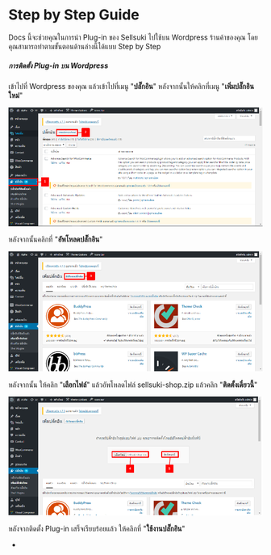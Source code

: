 # Step by Step Guide

Docs นี้จะช่วยคุณในการนำ Plug-in ของ Sellsuki ไปใช้บน Wordpress ร้านค้าของคุณ โดยคุณสามารถทำตามขั้นตอนด้านล่างนี้ได้แบบ Step by Step

##### การติดตั้ง Plug-in บน Wordpress

เข้าไปที่ Wordpress ของคุณ แล้วเข้าไปที่เมนู "**ปลั๊กอิน**" หลังจากนั้นให้คลิกที่เมนู "**เพิ่มปลั๊กอินใหม่**"

![](/assets/import4.png)

หลังจากนั้นคลิกที่ "**อัพโหลดปลั๊กอิน**"

![](/assets/import5.png)

หลังจากนั้น ให้คลิก "**เลือกไฟล์**" แล้วอัพโหลดไฟล์ sellsuki-shop.zip แล้วคลิก "**ติดตั้งเดี๋ยวนี้**"

![](/assets/import3.png)

หลังจากติดตั้ง Plug-in  เสร็จเรียบร้อยแล้ว ให้คลิกที่ "**ใช้งานปลั๊กอิน**"

























-

